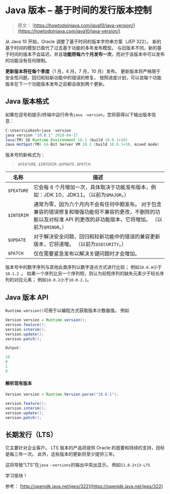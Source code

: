 # Java 版本 – 基于时间的发行版本控制

> 原文： [https://howtodoinjava.com/java10/java-version/](https://howtodoinjava.com/java10/java-version/)

从 Java 10 开始，Oracle 调整了基于时间的版本字符串方案（JEP 322）。 新的基于时间的模型已取代了过去基于功能的多年发布模型。 与旧版本不同，新的基于时间的版本不会延迟，并且**功能将每六个月发布一次**，而对于该版本中可以发布的功能没有任何限制。

**更新版本将在每个季度**（1 月，4 月，7 月，10 月）发布。 更新版本将严格限于安全性问题，回归和较新功能中的错误的修复。 按照进度计划，可以说每个功能版本在下一个功能版本发布之前都会收到两个更新。

## Java 版本格式

如果在逗号和提示/终端中运行命令`java -version`，您将获得以下输出版本信息：

```java
C:\Users\Lokesh>java -version
java version "10.0.1" 2018-04-17
Java(TM) SE Runtime Environment 18.3 (build 10.0.1+10)
Java HotSpot(TM) 64-Bit Server VM 18.3 (build 10.0.1+10, mixed mode)

```

版本号的新格式为：

> `$FEATURE.$INTERIM.$UPDATE.$PATCH`

| 名称 | 描述 |
| --- | --- |
| `$FEATURE` | 它会每 6 个月增加一次，具体取决于功能发布版本，例如：JDK 10，JDK11。（以前为`$MAJOR`。） |
| `$INTERIM` | 通常为零，因为六个月内不会有任何中期发布。 对于包含兼容的错误修复和增强功能但不兼容的更改，不删除的功能以及对标准 API 的更改的非功能版本，它将增加。 （以前为`$MINOR`。） |
| `$UPDATE` | 对于解决安全问题，回归和较新功能中的错误的兼容更新版本，它将递增。 （以前为`$SECURITY`。） |
| `$PATCH` | 仅在需要紧急发布以解决关键问题时才会增加。 |

版本号中的数字序列与其他此类序列以数字逐点方式进行比较； 例如`10.0.4`小于`10.1.2 `。 如果一个序列比另一个序列短，则认为较短序列的缺失元素少于较长序列的对应元素； 例如`10.0.2`小于`10.0.2.1`。

## Java 版本 API

`Runtime.version()`可用于以编程方式获取版本计数器值。 例如

```java
Version version = Runtime.version();
version.feature();
version.interim();
version.update();
version.patch();

Output:

10
0
1
0

```

#### 解析现有版本

```java
Version version = Runtime.Version.parse("10.0.1");

version.feature();
version.interim();
version.update();
version.patch();

```

## 长期发行（LTS）

它主要针对企业客户。 LTS 版本的产品将提供 Oracle 的首要和持续的支持，目标是每三年一次。 此外，这些版本的更新将至少提供三年。

这将导致“LTS”在`java –versions`的输出中突出显示。 例如`11.0.2+13-LTS`

学习愉快！

参考： [http://openjdk.java.net/jeps/322](https://openjdk.java.net/jeps/322)